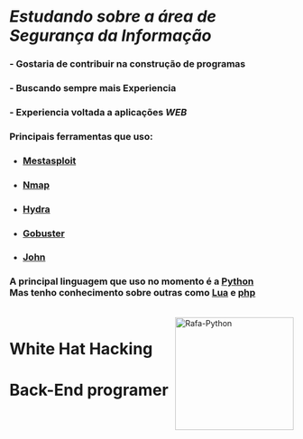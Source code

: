  # *Estudando sobre a área de Segurança da Informação*
 ### - Gostaria de contribuir na construção de programas
 ### - Buscando sempre mais Experiencia
 ### - Experiencia voltada a aplicações *WEB*
 
 ### Principais ferramentas que uso:
   - ### [**Mestasploit**](https://pt.wikipedia.org/wiki/Metasploit)
   - ### [**Nmap**](https://pt.wikipedia.org/wiki/Nmap)
   - ### [**Hydra**](https://pt.wikipedia.org/wiki/Hydra_(software))
   - ### [**Gobuster**](https://pt.wikipedia.org/wiki/gobuster)
   - ### [**John**](https://pt.wikipedia.org/wiki/John_the_Ripper)

### A principal linguagem que uso no momento é a [**Python**](https://pt.wikipedia.org/wiki/python) <br> Mas tenho conhecimento sobre outras como [**Lua**](https://pt.wikipedia.org/wiki/Lua_(linguagem_de_programação)) e [**php**](https://pt.wikipedia.org/wiki/php)

<div style="display: inline_block"><br> <img align="right" alt="Rafa-Python" height="200" width="210"src="https://omegabluecs.com/apCSA/images/recon.png"> </div>

# White Hat Hacking
# Back-End programer
